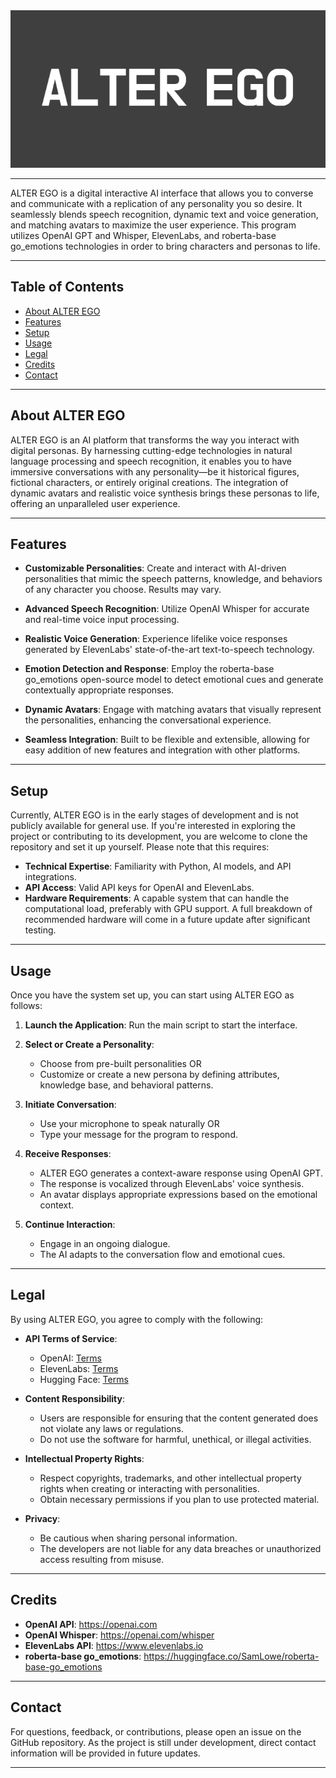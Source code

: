 <div align="center">
  <img src="./logo.png" alt="Placeholder Logo" title="Placeholder Logo" />
</div>

---

ALTER EGO is a digital interactive AI interface that allows you to converse and communicate with a replication of any personality you so desire. It seamlessly blends speech recognition, dynamic text and voice generation, and matching avatars to maximize the user experience. This program utilizes OpenAI GPT and Whisper, ElevenLabs, and roberta-base go_emotions technologies in order to bring characters and personas to life.

---

## Table of Contents
- [About ALTER EGO](#about-alter-ego)
- [Features](#features)
- [Setup](#setup)
- [Usage](#usage)
- [Legal](#legal)
- [Credits](#credits)
- [Contact](#contact)

---

## About ALTER EGO

ALTER EGO is an AI platform that transforms the way you interact with digital personas. By harnessing cutting-edge technologies in natural language processing and speech recognition, it enables you to have immersive conversations with any personality—be it historical figures, fictional characters, or entirely original creations. The integration of dynamic avatars and realistic voice synthesis brings these personas to life, offering an unparalleled user experience.

---

## Features

- **Customizable Personalities**: Create and interact with AI-driven personalities that mimic the speech patterns, knowledge, and behaviors of any character you choose. Results may vary.

- **Advanced Speech Recognition**: Utilize OpenAI Whisper for accurate and real-time voice input processing.

- **Realistic Voice Generation**: Experience lifelike voice responses generated by ElevenLabs' state-of-the-art text-to-speech technology.

- **Emotion Detection and Response**: Employ the roberta-base go_emotions open-source model to detect emotional cues and generate contextually appropriate responses.

- **Dynamic Avatars**: Engage with matching avatars that visually represent the personalities, enhancing the conversational experience.

- **Seamless Integration**: Built to be flexible and extensible, allowing for easy addition of new features and integration with other platforms.

---

## Setup

Currently, ALTER EGO is in the early stages of development and is not publicly available for general use. If you're interested in exploring the project or contributing to its development, you are welcome to clone the repository and set it up yourself. Please note that this requires:

- **Technical Expertise**: Familiarity with Python, AI models, and API integrations.
- **API Access**: Valid API keys for OpenAI and ElevenLabs.
- **Hardware Requirements**: A capable system that can handle the computational load, preferably with GPU support. A full breakdown of recommended hardware will come in a future update after significant testing.

---

## Usage

Once you have the system set up, you can start using ALTER EGO as follows:

1. **Launch the Application**: Run the main script to start the interface.

2. **Select or Create a Personality**:
   - Choose from pre-built personalities OR
   - Customize or create a new persona by defining attributes, knowledge base, and behavioral patterns.

3. **Initiate Conversation**:
   - Use your microphone to speak naturally OR
   - Type your message for the program to respond.

4. **Receive Responses**:
   - ALTER EGO generates a context-aware response using OpenAI GPT.
   - The response is vocalized through ElevenLabs' voice synthesis.
   - An avatar displays appropriate expressions based on the emotional context.

5. **Continue Interaction**:
   - Engage in an ongoing dialogue.
   - The AI adapts to the conversation flow and emotional cues.

---

## Legal

By using ALTER EGO, you agree to comply with the following:

- **API Terms of Service**:
  - OpenAI: [Terms](https://openai.com/policies/terms-of-use)
  - ElevenLabs: [Terms](https://elevenlabs.io/terms)
  - Hugging Face: [Terms](https://huggingface.co/terms)

- **Content Responsibility**:
  - Users are responsible for ensuring that the content generated does not violate any laws or regulations.
  - Do not use the software for harmful, unethical, or illegal activities.

- **Intellectual Property Rights**:
  - Respect copyrights, trademarks, and other intellectual property rights when creating or interacting with personalities.
  - Obtain necessary permissions if you plan to use protected material.

- **Privacy**:
  - Be cautious when sharing personal information.
  - The developers are not liable for any data breaches or unauthorized access resulting from misuse.

---

## Credits

- **OpenAI API**: https://openai.com
- **OpenAI Whisper**: https://openai.com/whisper
- **ElevenLabs API**: https://www.elevenlabs.io
- **roberta-base go_emotions**: https://huggingface.co/SamLowe/roberta-base-go_emotions

---

## Contact

For questions, feedback, or contributions, please open an issue on the GitHub repository. As the project is still under development, direct contact information will be provided in future updates.

---